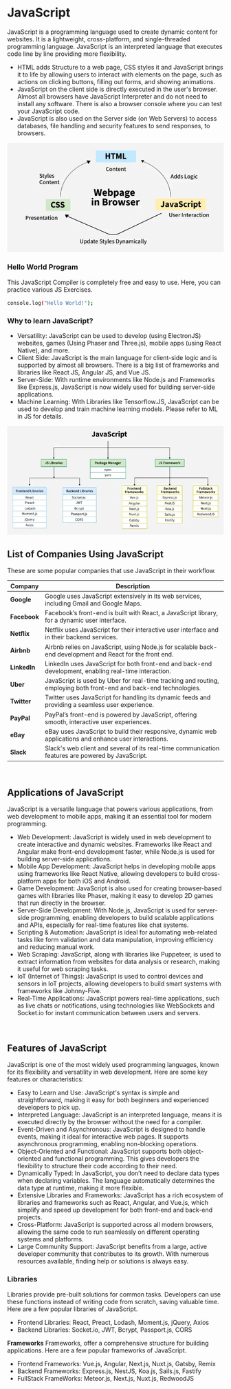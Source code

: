 
# JavaScript 
JavaScript is a programming language used to create dynamic content for websites. It is a lightweight, cross-platform, and single-threaded programming language. JavaScript is an interpreted language that executes code line by line providing more flexibility.

* HTML adds Structure to a web page, CSS styles it and JavaScript brings it to life by allowing users to interact with elements on the page, such as actions on clicking buttons, filling out forms, and showing animations.
* JavaScript on the client side is directly executed in the user's browser. Almost all browsers have JavaScript Interpreter and do not need to install any software. There is also a browser console where you can test your JavaScript code.
* JavaScript is also used on the Server side (on Web Servers) to access databases, file handling and security features to send responses, to browsers.

![Alt Text](image1.webp)


### **Hello World Program**
This JavaScript Compiler is completely free and easy to use. Here, you can practice various JS Exercises.

```bash 
console.log("Hello World!");
```

### **Why to learn JavaScript?**
* Versatility: JavaScript can be used to develop (using ElectronJS) websites, games (Using Phaser and Three.js), mobile apps (using React Native), and more.
* Client Side: JavaScript is the main language for client-side logic and is supported by almost all browsers. There is a big list of frameworks and libraries like React JS, Angular JS, and Vue JS.
* Server-Side: With runtime environments like Node.js and Frameworks like Express.js, JavaScript is now widely used for building server-side applications.
* Machine Learning: With Libraries like Tensorflow.JS, JavaScript can be used to develop and train machine learning models. Please refer to ML in JS for details.


![Alt Text](image2.webp)


## List of Companies Using JavaScript

These are some popular companies that use JavaScript in their workflow.

| Company   | Description |
|-----------|-------------|
| **Google** | Google uses JavaScript extensively in its web services, including Gmail and Google Maps. |
| **Facebook** | Facebook’s front-end is built with React, a JavaScript library, for a dynamic user interface. |
| **Netflix** | Netflix uses JavaScript for their interactive user interface and in their backend services. |
| **Airbnb** | Airbnb relies on JavaScript, using Node.js for scalable back-end development and React for the front end. |
| **LinkedIn** | LinkedIn uses JavaScript for both front-end and back-end development, enabling real-time interaction. |
| **Uber** | JavaScript is used by Uber for real-time tracking and routing, employing both front-end and back-end technologies. |
| **Twitter** | Twitter uses JavaScript for handling its dynamic feeds and providing a seamless user experience. |
| **PayPal** | PayPal’s front-end is powered by JavaScript, offering smooth, interactive user experiences. |
| **eBay** | eBay uses JavaScript to build their responsive, dynamic web applications and enhance user interactions. |
| **Slack** | Slack's web client and several of its real-time communication features are powered by JavaScript. |

<br>

## Applications of JavaScript
JavaScript is a versatile language that powers various applications, from web development to mobile apps, making it an essential tool for modern programming.

* Web Development: JavaScript is widely used in web development to create interactive and dynamic websites. Frameworks like React and Angular make front-end development faster, while Node.js is used for building server-side applications.
* Mobile App Development: JavaScript helps in developing mobile apps using frameworks like React Native, allowing developers to build cross-platform apps for both iOS and Android.
* Game Development: JavaScript is also used for creating browser-based games with libraries like Phaser, making it easy to develop 2D games that run directly in the browser.
* Server-Side Development: With Node.js, JavaScript is used for server-side programming, enabling developers to build scalable applications and APIs, especially for real-time features like chat systems.
* Scripting & Automation: JavaScript is ideal for automating web-related tasks like form validation and data manipulation, improving efficiency and reducing manual work.
* Web Scraping: JavaScript, along with libraries like Puppeteer, is used to extract information from websites for data analysis or research, making it useful for web scraping tasks.
* IoT (Internet of Things): JavaScript is used to control devices and sensors in IoT projects, allowing developers to build smart systems with frameworks like Johnny-Five.
* Real-Time Applications: JavaScript powers real-time applications, such as live chats or notifications, using technologies like WebSockets and Socket.io for instant communication between users and servers.


<br>

## Features of JavaScript
JavaScript is one of the most widely used programming languages, known for its flexibility and versatility in web development. Here are some key features or characteristics:

* Easy to Learn and Use: JavaScript's syntax is simple and straightforward, making it easy for both beginners and experienced developers to pick up.
* Interpreted Language: JavaScript is an interpreted language, means it is executed directly by the browser without the need for a compiler.
* Event-Driven and Asynchronous: JavaScript is designed to handle events, making it ideal for interactive web pages. It supports asynchronous programming, enabling non-blocking operations.
* Object-Oriented and Functional: JavaScript supports both object-oriented and functional programming. This gives developers the flexibility to structure their code according to their need.
* Dynamically Typed: In JavaScript, you don’t need to declare data types when declaring variables. The language automatically determines the data type at runtime, making it more flexible.
* Extensive Libraries and Frameworks: JavaScript has a rich ecosystem of libraries and frameworks such as React, Angular, and Vue.js, which simplify and speed up development for both front-end and back-end projects.
* Cross-Platform: JavaScript is supported across all modern browsers, allowing the same code to run seamlessly on different operating systems and platforms.
* Large Community Support: JavaScript benefits from a large, active developer community that contributes to its growth. With numerous resources available, finding help or solutions is always easy.



### Libraries
Libraries provide pre-built solutions for common tasks. Developers can use these functions instead of writing code from scratch, saving valuable time. Here are a few popular libraries of JavaScript.

* Frontend Libraries: React, Preact, Lodash, Moment.js, jQuery, Axios
* Backend Libraries: Socket.io, JWT, Bcrypt, Passport.js, CORS

**Frameworks**
Frameworks, offer a comprehensive structure for building applications. Here are a few popular frameworks of JavaScript.

* Frontend Frameworks: Vue.js, Angular, Next.js, Nuxt.js, Gatsby, Remix
* Backend Frameworks: Express.js, NestJS, Koa.js, Sails.js, Fastify
* FullStack FrameWorks: Meteor.js, Next.js, Nuxt.js, RedwoodJS


